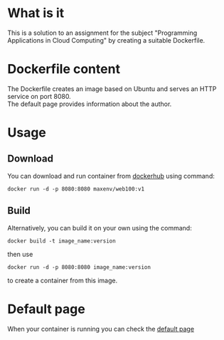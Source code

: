 # What is it

This is a solution to an assignment for the subject "Programming Applications in Cloud Computing" by creating a suitable Dockerfile.

# Dockerfile content

The Dockerfile creates an image based on Ubuntu and serves an HTTP service on port 8080. <br>
The default page provides information about the author.

# Usage

## Download

You can download and run container from [dockerhub](https://hub.docker.com/r/maxenv/web100)
using command:

```
docker run -d -p 8080:8080 maxenv/web100:v1
```

## Build

Alternatively, you can build it on your own using the command:

```
docker build -t image_name:version
```

then use

```
docker run -d -p 8080:8080 image_name:version
```

to create a container from this image.

# Default page

When your container is running you can check the [default page](http://localhost:8080)
